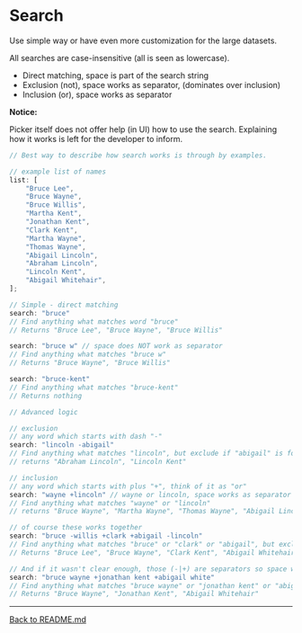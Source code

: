 # Search

Use simple way or have even more customization for the large datasets.

All searches are case-insensitive (all is seen as lowercase).

- Direct matching, space is part of the search string
- Exclusion (not), space works as separator, (dominates over inclusion)
- Inclusion (or), space works as separator

**Notice:**

Picker itself does not offer help (in UI) how to use the search. Explaining how it works is left for the developer to inform.

```javascript
// Best way to describe how search works is through by examples.

// example list of names
list: [
    "Bruce Lee",
    "Bruce Wayne",
    "Bruce Willis",
    "Martha Kent",
    "Jonathan Kent",
    "Clark Kent",
    "Martha Wayne",
    "Thomas Wayne",
    "Abigail Lincoln",
    "Abraham Lincoln",
    "Lincoln Kent",
    "Abigail Whitehair",
];

// Simple - direct matching
search: "bruce"
// Find anything what matches word "bruce"
// Returns "Bruce Lee", "Bruce Wayne", "Bruce Willis"

search: "bruce w" // space does NOT work as separator
// Find anything what matches "bruce w"
// Returns "Bruce Wayne", "Bruce Willis"

search: "bruce-kent"
// Find anything what matches "bruce-kent"
// Returns nothing

// Advanced logic

// exclusion
// any word which starts with dash "-"
search: "lincoln -abigail"
// Find anything what matches "lincoln", but exclude if "abigail" is found
// returns "Abraham Lincoln", "Lincoln Kent"

// inclusion
// any word which starts with plus "+", think of it as "or"
search: "wayne +lincoln" // wayne or lincoln, space works as separator
// Find anything what matches "wayne" or "lincoln"
// returns "Bruce Wayne", "Martha Wayne", "Thomas Wayne", "Abigail Lincoln", "Abraham Lincoln", "Lincoln Kent"

// of course these works together
search: "bruce -willis +clark +abigail -lincoln"
// Find anything what matches "bruce" or "clark" or "abigail", but exclude if it includes "willis or "lincoln"
// Returns "Bruce Lee", "Bruce Wayne", "Clark Kent", "Abigail Whitehair"

// And if it wasn't clear enough, those (-|+) are separators so space works in search too
search: "bruce wayne +jonathan kent +abigail white"
// Find anything what matches "bruce wayne" or "jonathan kent" or "abigail white"
// Returns "Bruce Wayne", "Jonathan Kent", "Abigail Whitehair"
```

---

[Back to README.md](../README.md)
